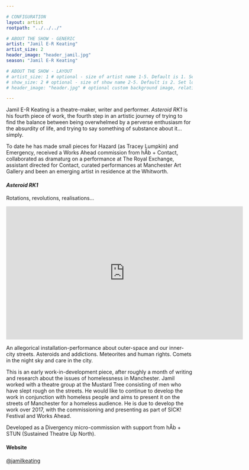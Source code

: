 ```yaml
---

# CONFIGURATION
layout: artist
rootpath: "../../../"

# ABOUT THE SHOW - GENERIC
artist: "Jamil E-R Keating"
artist_size: 2
header_image: "header_jamil.jpg"
season: "Jamil E-R Keating"

# ABOUT THE SHOW - LAYOUT
# artist_size: 1 # optional - size of artist name 1-5. Default is 1. Set longer names to lower values
# show_size: 2 # optional - size of show name 2-5. Default is 2. Set longer names to lower values
# header_image: "header.jpg" # optional custom background image, relative to current page

---
```

Jamil E-R Keating is a theatre-maker, writer and performer. *Asteroid RK1* is his fourth piece of work, the fourth step in an artistic journey of trying to find the balance between being overwhelmed by a perverse enthusiasm for the absurdity of life, and trying to say something of substance about it… simply.           
         
To date he has made small pieces for Hazard (as Tracey Lumpkin) and Emergency, received a Works Ahead commission from hÅb + Contact, collaborated as dramaturg on a performance at The Royal Exchange, assistant directed for Contact, curated performances at Manchester Art Gallery and been an emerging artist in residence at the Whitworth.       
         
#### *Asteroid RK1*
Rotations, revolutions, realisations…     
    

<iframe width="640" height="360" src="https://www.youtube.com/embed/6Vrnu78LFpY?rel=0" frameborder="0" allowfullscreen></iframe>               
         

An allegorical installation-performance about outer-space and our inner-city streets. Asteroids and addictions. Meteorites and human rights. Comets in the night sky and care in the city.    

This is an early work-in-development piece, after roughly a month of writing and research about the issues of homelessness in Manchester. Jamil worked with a theatre group at the Mustard Tree consisting of men who have slept rough on the streets.  He would like to continue to develop the work in conjunction with homeless people and aims to present it on the streets of Manchester for a homeless audience. He is due to develop the work over 2017, with the commissioning and presenting as part of SICK! Festival and Works Ahead.       
         
Developed as a Divergency micro-commission with support from hÅb + STUN (Sustained Theatre Up North).         
         
#### Website             
<a href="http://twitter.com/jamilkeating" target="_blank">@jamilkeating</a>
